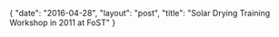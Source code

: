 {
   "date": "2016-04-28",
   "layout": "post",
   "title": "Solar Drying Training Workshop in 2011 at FoST"
}

